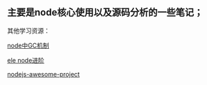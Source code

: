 ## 主要是node核心使用以及源码分析的一些笔记；

其他学习资源：

[node中GC机制](http://alinode.aliyun.com/blog/37)

[ele node进阶](https://github.com/ElemeFE/node-interview/tree/master/sections/zh-cn)

[nodejs-awesome-project](https://github.com/sindresorhus/awesome-nodejs#mad-science)